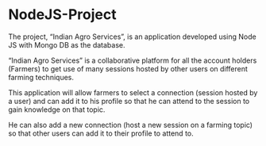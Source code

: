 # NodeJS-Project
The project, “Indian Agro Services”, is an application developed using Node JS with Mongo DB as the database.

“Indian Agro Services” is a collaborative platform for all the account holders (Farmers) to get use of many sessions hosted by other users on different farming techniques.

This application will allow farmers to select a connection (session hosted by a user) and can add it to his profile so that he can attend to the session to gain knowledge on that topic.

He can also add a new connection (host a new session on a farming topic) so that other users can add it to their profile to attend to.

